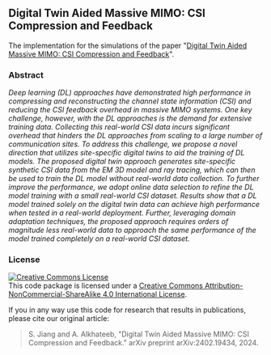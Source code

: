 ## Digital Twin Aided Massive MIMO: CSI Compression and Feedback


The implementation for the simulations of the paper "[Digital Twin Aided Massive MIMO: CSI Compression and Feedback](https://arxiv.org/html/2402.19434v1)".

### Abstract

*Deep learning (DL) approaches have demonstrated high performance in compressing and reconstructing the channel state information (CSI) and reducing the CSI feedback overhead in massive MIMO systems. One key challenge, however, with the DL approaches is the demand for extensive training data. Collecting this real-world CSI data incurs significant overhead that hinders the DL approaches from scaling to a large number of communication sites. To address this challenge, we propose a novel direction that utilizes site-specific digital twins to aid the training of DL models. The proposed digital twin approach generates site-specific synthetic CSI data from the EM 3D model and ray tracing, which can then be used to train the DL model without real-world data collection. To further improve the performance, we adopt online data selection to refine the DL model training with a small real-world CSI dataset. Results show that a DL model trained solely on the digital twin data can achieve high performance when tested in a real-world deployment. Further, leveraging domain adaptation techniques, the proposed approach requires orders of magnitude less real-world data to approach the same performance of the model trained completely on a real-world CSI dataset.*

### License

<a rel="license" href="http://creativecommons.org/licenses/by-nc-sa/4.0/"><img alt="Creative Commons License" style="border-width:0" src="https://i.creativecommons.org/l/by-nc-sa/4.0/88x31.png" /></a><br />This code package is licensed under a [Creative Commons Attribution-NonCommercial-ShareAlike 4.0 International License](https://creativecommons.org/licenses/by-nc-sa/4.0/). 

If you in any way use this code for research that results in publications, please cite our original article:

> S. Jiang and A. Alkhateeb, "Digital Twin Aided Massive MIMO: CSI Compression and Feedback." arXiv preprint arXiv:2402.19434, 2024.
